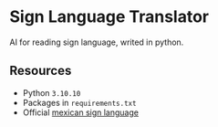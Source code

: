 # Sign Language Translator
AI for reading sign language, writed in python.

## Resources
- Python `3.10.10`
- Packages in `requirements.txt`
- Official [mexican sign language](https://www.conapred.org.mx/documentos_cedoc/DiccioSenas_ManosVoz_ACCSS.pdf)